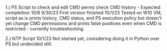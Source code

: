 1.) PS Script to check and edit CMD perms check CMD history - Expected compleition 10/8 
9/30/23
First version finished
10/1/23
Tested on W10 VM, script as is prints history, CMD status, and PS execution policy but doesn't yet change CMD permissions and prints false positives even when CMD is restricted - currently troubleshooting.


2.) NTP Script
10/1/23
Not started yet, conisdering doing it in Python over PS but undecided still. 
